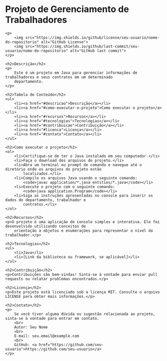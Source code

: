 <!DOCTYPE html>
<html lang="en">

<head>
    <meta charset="UTF-8">
    <meta name="viewport" content="width=device-width, initial-scale=1.0">
    <title>Projeto de Gerenciamento de Trabalhadores</title>
</head>

<body>
    <h1>Projeto de Gerenciamento de Trabalhadores</h1>

    <p>
        <img src="https://img.shields.io/github/license/seu-usuario/nome-do-repositorio" alt="GitHub License">
        <img src="https://img.shields.io/github/last-commit/seu-usuario/nome-do-repositorio" alt="GitHub last commit">
    </p>

    <h2>Descrição</h2>
    <p>
        Este é um projeto em Java para gerenciar informações de trabalhadores e seus contratos em um determinado
        departamento.
    </p>

    <h2>Tabela de Conteúdo</h2>
    <ul>
        <li><a href="#descricao">Descrição</a></li>
        <li><a href="#como-executar-o-projeto">Como executar o projeto</a></li>
        <li><a href="#recursos">Recursos</a></li>
        <li><a href="#tecnologias">Tecnologias</a></li>
        <li><a href="#contribuicao">Contribuição</a></li>
        <li><a href="#licenca">Licença</a></li>
        <li><a href="#contato">Contato</a></li>
    </ul>

    <h2>Como executar o projeto</h2>
    <ol>
        <li>Certifique-se de ter o Java instalado em seu computador.</li>
        <li>Faça o download dos arquivos do projeto.</li>
        <li>Abra um terminal ou prompt de comando e navegue até o diretório onde os arquivos do projeto estão
            localizados.</li>
        <li>Compile os arquivos Java usando o seguinte comando:
            <code>javac application/*.java entities/*.java</code></li>
        <li>Execute o projeto com o seguinte comando:
            <code>java application.Program</code></li>
        <li>Siga as instruções apresentadas no console para inserir os dados do departamento, trabalhador e
            contratos.</li>
    </ol>

    <h2>Recursos</h2>
    <p>O projeto é uma aplicação de console simples e interativa. Ele foi desenvolvido utilizando conceitos de
        orientação a objetos e enumerações para representar o nível do trabalhador.</p>

    <h2>Tecnologias</h2>
    <ul>
        <li>Java</li>
        <li>[Link da biblioteca ou framework, se aplicável]</li>
    </ul>

    <h2>Contribuição</h2>
    <p>Contribuições são bem-vindas! Sinta-se à vontade para enviar pull requests ou relatar problemas encontrados.</p>

    <h2>Licença</h2>
    <p>Este projeto está licenciado sob a licença MIT. Consulte o arquivo LICENSE para obter mais informações.</p>

    <h2>Contato</h2>
    <p>
        Se você tiver alguma dúvida ou sugestão relacionada ao projeto, sinta-se à vontade para entrar em contato.
        <br>
        Autor: Seu Nome
        <br>
        E-mail: seu.email@example.com
        <br>
        GitHub: <a href="https://github.com/seu-usuario">https://github.com/seu-usuario</a>
    </p>
</body>

</html>
